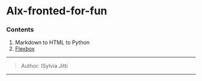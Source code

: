 # Alx-fronted-for-fun

###  Contents

1. Markdown to HTML to Python
2. [Flexbox](https://github.com/hbapte/alx-frontend-for-fun/tree/master/flexbox)


***

> Author: ISylvia Jitti  <br>

***

